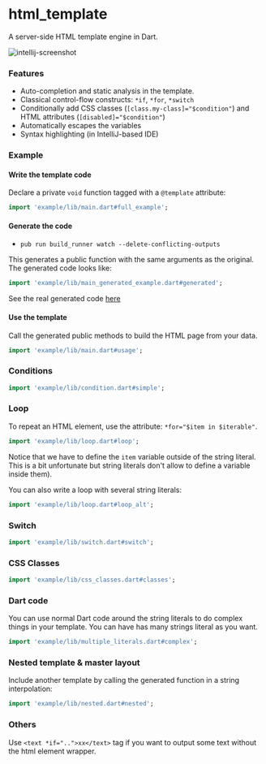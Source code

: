 # html_template

A server-side HTML template engine in Dart.

![intellij-screenshot](https://raw.githubusercontent.com/xvrh/html_template/master/doc/screenshot.png)

### Features

- Auto-completion and static analysis in the template.
- Classical control-flow constructs: `*if`, `*for`, `*switch`
- Conditionally add CSS classes (`[class.my-class]="$condition"`) and HTML attributes (`[disabled]="$condition"`)
- Automatically escapes the variables
- Syntax highlighting (in IntelliJ-based IDE)

### Example

#### Write the template code

Declare a private `void` function tagged with a `@template` attribute:

```dart
import 'example/lib/main.dart#full_example';
```

#### Generate the code

- `pub run build_runner watch --delete-conflicting-outputs`

This generates a public function with the same arguments as the original. The generated code looks like:
```dart
import 'example/lib/main_generated_example.dart#generated';
```
See the real generated code [here](example/lib/main.g.dart)

#### Use the template

Call the generated public methods to build the HTML page from your data.
```dart
import 'example/lib/main.dart#usage';
```

### Conditions
```dart
import 'example/lib/condition.dart#simple';
```

### Loop
To repeat an HTML element, use the attribute: `*for="$item in $iterable"`.  

```dart
import 'example/lib/loop.dart#loop';
```

Notice that we have to define the `item` variable outside of the string literal.   
This is a bit unfortunate but string literals don't allow to define a variable inside them).

You can also write a loop with several string literals:
```dart
import 'example/lib/loop.dart#loop_alt';
```

### Switch
```dart
import 'example/lib/switch.dart#switch';
```

### CSS Classes
```dart
import 'example/lib/css_classes.dart#classes';
```

### Dart code
You can use normal Dart code around the string literals to do complex things in your template.
You can have has many strings literal as you want.

```dart
import 'example/lib/multiple_literals.dart#complex';
```

### Nested template & master layout
Include another template by calling the generated function in a string interpolation:

```dart
import 'example/lib/nested.dart#nested';
```

### Others
Use `<text *if="..">xx</text>` tag if you want to output some text without the html element wrapper.
